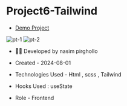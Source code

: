 # Project6-Tailwind
 - [Demo Project](https://nasim1380p.github.io/Project-Tailwind/)

  
![pt-1](https://github.com/Nasim1380p/Project-Tailwind/assets/155636802/01f7ffd8-6304-44d4-b4c4-61d0abd4c9cd)
![pt-2](https://github.com/Nasim1380p/Project-Tailwind/assets/155636802/99ff93dd-5dd4-448f-86ed-957dd7fbc179)



- 👩‍🎓 Developed by nasim pirghollo

- Created - 2024-08-01

- Technologies Used - Html , scss , Tailwind 

- Hooks Used : useState 

- Role - Frontend

